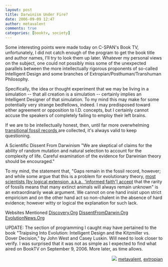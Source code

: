 ```yaml
---
layout: post
title: Darwinism Under Fire?
date: 2006-09-09 12:47
author: metavalent
comments: true
categories: [booktv, society]
---
```

Some interesting points were made today on C-SPAN's Book TV, unfortunately, I did not catch enough of the program to get the book title and author names, I'll try to look them up later. Whatever my personal views on the subject, one could not possibly miss some of the unexpected parallels between the more intellectually rigorous proponents of so-called Intelligent Design and some branches of Extropian/Posthuman/Transhuman Philosophy.

Specifically, the idea or thought experiment that we may be living in a simulation -- that all creation is a simulation -- certainly implies an Intelligent Designer of that simulation. To my mind this may make for some potentially very strange bedfellows, indeed. I may predisposed toward either agreement or opposition to I.D. concepts, but I certainly cannot accuse the speakers of completely failing to employ their left brains.

If we are to be intellectually honest, then, until far more overwhelming <a href="https://en.wikipedia.org/wiki/Transitional_fossil">transitional fossil records </a> are collected, it's always valid to keep questioning.

A Scientific Dissent From Darwinism
"We are skeptical of claims for the ability of random mutation and natural selection to account for the complexity of life. Careful examination of the evidence for Darwinian theory should be encouraged."

To my mind, the statement that, "Gaps remain in the fossil record, however; and while some argue that this is a problem for evolutionary theory, <a href="https://en.wikipedia.org/wiki/Transitional_fossil">most scientists [by logical extension, a.k.a., 'informed faith'] accept</a> that the rarity of fossils means that many extinct animals will always remain unknown" is an extraordinarily weak argument. We cannot on one hand insist upon strict empiricism and on the other hand act so non-chalent in the absence of hard evidence; however witty or logical the explanation for such lack.

Websites Mentioned
<a href="https://Discovery.Org/">Discovery.Org</a>
<a href="https://DissentFromDarwin.Org/">DissentFromDarwin.Org</a>
<a href="https://EvolutionNews.Org/">EvolutionNews.Org</a>

UPDATE: The section of programming I caught may have pertained to the book "Traipsing Into Evolution: Intelligent Design and the Kitzmiller vs. Dover Decision," by John West and Casey Luskin. Will need to look closer to verify. I was surprised that it was not as simple as I expected to find what aired on BookTV on September 9, 2006. More later, as time allows.
<!-- Tags -->
<div align="right"><img border="0" src="https://metavalent.info/images/technorati.bug.10x10.jpg" /> <a rel="tag" href="https://technorati.com/tag/metavalent">metavalent</a>, <a rel="tag" href="https://technorati.com/tag/extropian">extropian</a></div>
<!-- //End Tags -->
